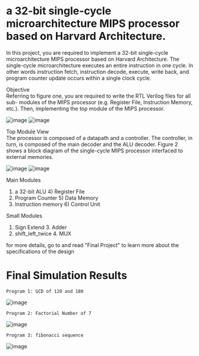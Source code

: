 # a 32-bit single-cycle microarchitecture MIPS processor based on Harvard Architecture.
 In this project, you are required to implement a 32-bit single-cycle microarchitecture  MIPS processor based on Harvard Architecture. The single-cycle microarchitecture executes an  entire instruction in one cycle. In other words instruction fetch, instruction decode, execute,  write back, and program counter update occurs within a single clock cycle.  

Objective  
 Referring to figure one, you are required to write the RTL Verilog files for all sub-
modules of the MIPS processor (e.g. Register File, Instruction Memory, etc.). Then, 
implementing the top module of the MIPS processor. 

![image](https://user-images.githubusercontent.com/110348462/184684963-f40f7b64-5f37-4a76-beee-69e60b0749ab.png)
![image](https://user-images.githubusercontent.com/110348462/184685011-499a6283-b8cd-4e34-9512-6f55cacc5627.png)


Top Module View  
  The processor is composed of a datapath and a controller. The controller, in turn, is 
composed of the main decoder and the ALU decoder. Figure 2 shows a block diagram of the 
single-cycle MIPS processor interfaced to external memories. 

![image](https://user-images.githubusercontent.com/110348462/184685119-934a775e-56fd-4f3a-8c55-af1b085117e7.png)
![image](https://user-images.githubusercontent.com/110348462/184685137-5ab71eff-6cc6-44ba-81e6-5e4b71377b8b.png)


Main Modules  
  1) a 32-bit ALU                               4) Register File 
  2) Program Counter                            5) Data Memory  
  3) Instruction memory                         6) Control Unit  
  
  
Small Modules
  1.  Sign Extend                               3. Adder 
  2.  shift_left_twice                          4. MUX  
  
for more details, go to and read "Final Project" to learn more about the specifications of the design 
  
# Final Simulation Results  
    Program 1: GCD of 120 and 180 
  ![image](https://user-images.githubusercontent.com/110348462/184686298-caf20cf1-0370-4747-94f4-cf3890787c44.png)

    Program 2: Factorial Number of 7
   ![image](https://user-images.githubusercontent.com/110348462/184686583-c25a42c2-ed21-400d-8dca-15c50f8cc9ea.png)

    Program 3: fibonacci sequence
  ![image](https://user-images.githubusercontent.com/110348462/184686724-387f777b-eaf6-40fe-8527-61c7a6c4ffb3.png)

  
  
  
  
  
  
